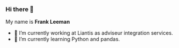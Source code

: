 ### Hi there 👋

My name is **Frank Leeman**

- 🔭 I’m currently working at Liantis as adviseur integration services.
- 🌱 I’m currently learning Python and pandas.

<!--
**LeemanF/LeemanF** is a ✨ _special_ ✨ repository because its `README.md` (this file) appears on your GitHub profile.

Here are some ideas to get you started:

- 🔭 I’m currently working on ...
- 🌱 I’m currently learning ...
- 👯 I’m looking to collaborate on ...
- 🤔 I’m looking for help with ...
- 💬 Ask me about ...
- 📫 How to reach me: ...
- 😄 Pronouns: ...
- ⚡ Fun fact: ...
-->
